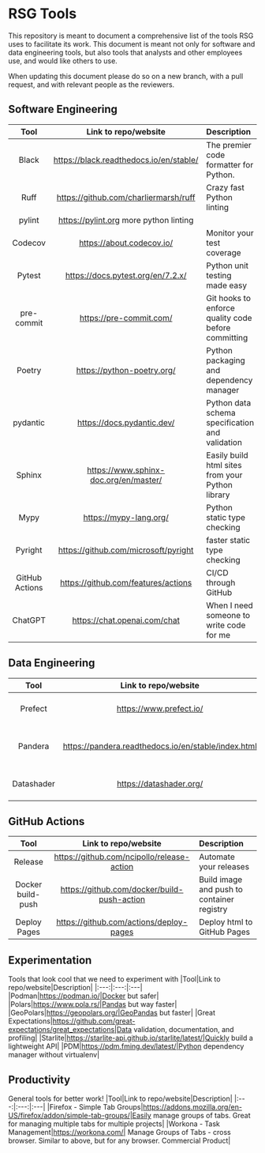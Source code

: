 # RSG Tools
This repository is meant to document a comprehensive list of the tools RSG uses to facilitate its work. This document is meant not only for software and data engineering tools, but also tools that analysts and other employees use, and would like others to use.

When updating this document please do so on a new branch, with a pull request, and with relevant people as the reviewers.

## Software Engineering
|Tool|Link to repo/website|Description|
|:---:|:---:|:---|
|Black|https://black.readthedocs.io/en/stable/|The premier code formatter for Python.|
|Ruff|https://github.com/charliermarsh/ruff|Crazy fast Python linting|
|pylint|https://pylint.org more python linting|
|Codecov|https://about.codecov.io/|Monitor your test coverage|
|Pytest|https://docs.pytest.org/en/7.2.x/|Python unit testing made easy|
|pre-commit|https://pre-commit.com/|Git hooks to enforce quality code before committing|
|Poetry|https://python-poetry.org/|Python packaging and dependency manager|
|pydantic|https://docs.pydantic.dev/|Python data schema specification and validation|
|Sphinx|https://www.sphinx-doc.org/en/master/|Easily build html sites from your Python library|
|Mypy|https://mypy-lang.org/|Python static type checking|
|Pyright|https://github.com/microsoft/pyright| faster static type checking|
|GitHub Actions|https://github.com/features/actions|CI/CD through GitHub|
|ChatGPT|https://chat.openai.com/chat|When I need someone to write code for me|


## Data Engineering
|Tool|Link to repo/website|Description|
|:---:|:---:|:---|
|Prefect|https://www.prefect.io/|Python data pipeline coordination|
|Pandera|https://pandera.readthedocs.io/en/stable/index.html|DataFrame type hinting and validation|
|Datashader|https://datashader.org/|Visualize BIG data quickly|


## GitHub Actions
|Tool|Link to repo/website|Description|
|:---:|:---:|:---|
|Release|https://github.com/ncipollo/release-action|Automate your releases|
|Docker build-push|https://github.com/docker/build-push-action|Build image and push to container registry|
|Deploy Pages|https://github.com/actions/deploy-pages|Deploy html to GitHub Pages|

## Experimentation
Tools that look cool that we need to experiment with
|Tool|Link to repo/website|Description|
|:---:|:---:|:---|
|Podman|https://podman.io/|Docker but safer|
|Polars|https://www.pola.rs/|Pandas but way faster|
|GeoPolars|https://geopolars.org/|GeoPandas but faster|
|Great Expectations|https://github.com/great-expectations/great_expectations|Data validation, documentation, and profiling|
|Starlite|https://starlite-api.github.io/starlite/latest/|Quickly build a lightweight API|
|PDM|https://pdm.fming.dev/latest/|Python dependency manager without virtualenv|


## Productivity
General tools for better work!
|Tool|Link to repo/website|Description|
|:---:|:---:|:---|
|Firefox - Simple Tab Groups|https://addons.mozilla.org/en-US/firefox/addon/simple-tab-groups/|Easily manage groups of tabs. Great for managing multiple tabs for multiple projects|
|Workona - Task Management|https://workona.com/| Manage Groups of Tabs - cross browser.  Similar to above, but for any browser.  Commercial Product|
